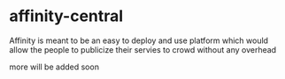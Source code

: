 # affinity-central
Affinity is meant to be an easy to deploy and use platform which would allow the people to publicize their servies to crowd without any overhead

more will be added soon
